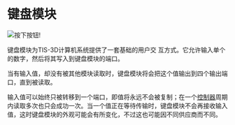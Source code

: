# 键盘模块

![按下按钮!](item:tis3d:module_keypad)

键盘模块为TIS-3D计算机系统提供了一套基础的用户交 互方式。它允许输入单个的数字，然后将其写入到键盘模块的端口。

当有输入值，却没有被其他模块读取时，键盘模块将会把这个值输出到四个输出端口，直到被读取。

输入值可以始终只被转移到一个端口，即值将永远不会被复制；在一个[控制器](../block/controller.md)周期内读取多次也只会成功一次。当一个值正在等待传输时，键盘模块不会再接收输入值，这时键盘模块的外观可能会有所变化，不过这也可能因不同供应商而不同。

